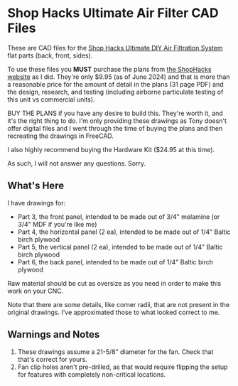 # Shop Hacks Ultimate Air Filter CAD Files

These are CAD files for the [Shop Hacks Ultimate DIY Air Filtration System](https://www.shophacks.com/airfiltration.html) flat parts (back, front, sides).

To use these files you **MUST** purchase the plans from [the ShopHacks website](https://www.shophacks.com/airfiltration.html) as I did. They're only $9.95 (as of June 2024) and that is more than a reasonable price for the amount of detail in the plans (31 page PDF) and the design, research, and testing (including airborne particulate testing of this unit vs commercial units).

BUY THE PLANS if you have any desire to build this. They're worth it, and it's the right thing to do. I'm only providing these drawings as Tony doesn't offer digital files and I went through the time of buying the plans and then recreating the drawings in FreeCAD.

I also highly recommend buying the Hardware Kit ($24.95 at this time).

As such, I will not answer any questions. Sorry.

## What's Here

I have drawings for:

* Part 3, the front panel, intended to be made out of 3/4" melamine (or 3/4" MDF if you're like me)
* Part 4, the horizontal panel (2 ea), intended to be made out of 1/4" Baltic birch plywood
* Part 5, the vertical panel (2 ea), intended to be made out of 1/4" Baltic birch plywood
* Part 6, the back panel, intended to be made out of 1/4" Baltic birch plywood

Raw material should be cut as oversize as you need in order to make this work on your CNC.

Note that there are some details, like corner radii, that are not present in the original drawings. I've approximated those to what looked correct to me.

## Warnings and Notes

1. These drawings assume a 21-5/8" diameter for the fan. Check that that's correct for yours.
2. Fan clip holes aren't pre-drilled, as that would require flipping the setup for features with completely non-critical locations.

